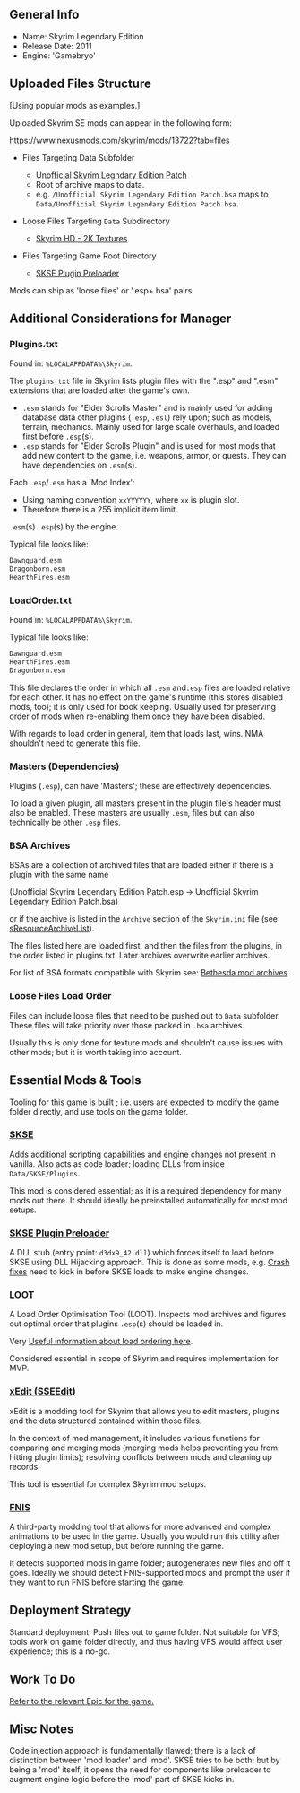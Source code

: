 ﻿## General Info

- Name: Skyrim Legendary Edition
- Release Date: 2011
- Engine: 'Gamebryo'

## Uploaded Files Structure

[Using popular mods as examples.]

Uploaded Skyrim SE mods can appear in the following form:

https://www.nexusmods.com/skyrim/mods/13722?tab=files

- Files Targeting Data Subfolder
  - [Unofficial Skyrim Legndary Edition Patch](https://www.nexusmods.com/skyrim/mods/71214?tab=files)
  - Root of archive maps to data.
  - e.g. `/Unofficial Skyrim Legendary Edition Patch.bsa` maps to `Data/Unofficial Skyrim Legendary Edition Patch.bsa`.

- Loose Files Targeting `Data` Subdirectory
    - [Skyrim HD - 2K Textures](https://www.nexusmods.com/skyrim/mods/607?tab=files)

- Files Targeting Game Root Directory
    - [SKSE Plugin Preloader](https://www.nexusmods.com/skyrim/mods/75795?tab=files)

Mods can ship as 'loose files' or '.esp+.bsa' pairs

## Additional Considerations for Manager

### Plugins.txt

Found in: `%LOCALAPPDATA%\Skyrim`.

The `plugins.txt` file in Skyrim lists plugin files with the ".esp" and ".esm" extensions that are loaded after the game's own.

- `.esm` stands for "Elder Scrolls Master" and is mainly used for adding database data other plugins (`.esp`, `.esl`) rely upon; such as models, terrain, mechanics. Mainly used for large scale overhauls, and loaded first before `.esp`(s).
- `.esp` stands for "Elder Scrolls Plugin" and is used for most mods that add new content to the game, i.e. weapons, armor, or quests. They can have dependencies on `.esm`(s).

Each `.esp`/`.esm` has a 'Mod Index':
- Using naming convention `xxYYYYYY`, where `xx` is plugin slot.
- Therefore there is a 255 implicit item limit.

`.esm`(s) `.esp`(s) by the engine.

Typical file looks like:
```txt
Dawnguard.esm
Dragonborn.esm
HearthFires.esm
```


### LoadOrder.txt

Found in: `%LOCALAPPDATA%\Skyrim`.

Typical file looks like:
```txt
Dawnguard.esm
HearthFires.esm
Dragonborn.esm
```

This file declares the order in which all `.esm` and`.esp` files are loaded relative for each other.
It has no effect on the game's runtime (this stores disabled mods, too); it is only used for book keeping.
Usually used for preserving order of mods when re-enabling them once they have been disabled.

With regards to load order in general, item that loads last, wins.
NMA shouldn't need to generate this file.

### Masters (Dependencies)

Plugins (`.esp`), can have 'Masters'; these are effectively dependencies.

To load a given plugin, all masters present in the plugin file's header must also be enabled.
These masters are usually `.esm`, files but can also technically be other `.esp` files.

### BSA Archives

BSAs are a collection of archived files that are loaded either if there is a plugin with the same name

(Unofficial Skyrim Legendary Edition Patch.esp -> Unofficial Skyrim Legendary Edition Patch.bsa)

or if the archive is listed in the `Archive` section of the `Skyrim.ini` file 
(see [sResourceArchiveList](https://stepmodifications.org/wiki/Guide:Skyrim_INI/Archive#sResourceArchiveList)).

The files listed here are loaded first, and then the files from the plugins, in the order listed in plugins.txt.
Later archives overwrite earlier archives.

For list of BSA formats compatible with Skyrim see: [Bethesda mod archives](https://wiki.nexusmods.com/index.php/Bethesda_mod_archives).

### Loose Files Load Order

Files can include loose files that need to be pushed out to `Data` subfolder.
These files will take priority over those packed in `.bsa` archives.

Usually this is only done for texture mods and shouldn't cause issues with other mods;
but it is worth taking into account.

## Essential Mods & Tools

Tooling for this game is built ; i.e. users are expected to modify the game folder directly, and use tools on the game folder.

### [SKSE](https://skse.silverlock.org)

Adds additional scripting capabilities and engine changes not present in vanilla.
Also acts as code loader; loading DLLs from inside `Data/SKSE/Plugins`.

This mod is considered essential; as it is a required dependency for many mods out there.
It should ideally be preinstalled automatically for most mod setups.

### [SKSE Plugin Preloader](https://www.nexusmods.com/skyrim/mods/75795?tab=files)

A DLL stub (entry point: `d3dx9_42.dll`) which forces itself to load before SKSE using DLL Hijacking approach.
This is done as some mods, e.g. [Crash fixes](https://www.nexusmods.com/skyrim/mods/72725) need to kick in before SKSE loads to make engine changes.


### [LOOT](https://loot.github.io)

A Load Order Optimisation Tool (LOOT).
Inspects mod archives and figures out optimal order that plugins `.esp`(s) should be loaded in.

Very [Useful information about load ordering here](https://loot.github.io/docs/help/Introduction-To-Load-Orders.html#:~:text=In%20Skyrim%2C%20the%20load%20order,load%20order%20of%20all%20plugins.).

Considered essential in scope of Skyrim and requires implementation for MVP.

### [xEdit (SSEEdit)](http://tes5edit.github.io)

xEdit is a modding tool for Skyrim that allows you to edit masters, plugins and the
data structured contained within those files.

In the context of mod management, it includes various functions for comparing and merging mods
(merging mods helps preventing you from hitting plugin limits); resolving conflicts
between mods and cleaning up records.

This tool is essential for complex Skyrim mod setups.

### [FNIS](https://www.nexusmods.com/skyrim/mods/11811)

A third-party modding tool that allows for more advanced and complex animations to be used in the game.
Usually you would run this utility after deploying a new mod setup, but before running the game.

It detects supported mods in game folder; autogenerates new files and off it goes.
Ideally we should detect FNIS-supported mods and prompt the user if they want to run FNIS before starting the game.

## Deployment Strategy

Standard deployment: Push files out to game folder.
Not suitable for VFS; tools work on game folder directly, and thus having VFS would affect user experience; this is a no-go.

## Work To Do

[Refer to the relevant Epic for the game.](https://github.com/Nexus-Mods/NexusMods.App/issues/34)

## Misc Notes

Code injection approach is fundamentally flawed; there is a
lack of distinction between 'mod loader' and 'mod'. SKSE tries to be both;
but by being a 'mod' itself, it opens the need for components like preloader to
augment engine logic before the 'mod' part of SKSE kicks in.
